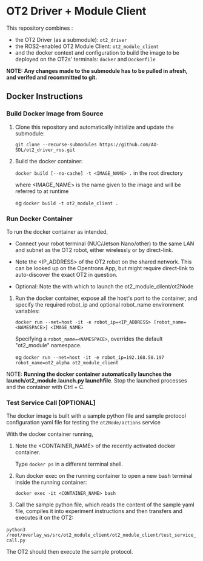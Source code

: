 # OT2 Driver + Module Client

This repository combines :

- the OT2 Driver (as a submodule): `ot2_driver`
- the ROS2-enabled OT2 Module Client: `ot2_module_client`
- and the docker context and configuration to build the image to be deployed on the OT2s' terminals: `docker` and `Dockerfile`

**NOTE: Any changes made to the submodule has to be pulled in afresh, and verifed and recommitted to git.**

## Docker Instructions

### Build Docker Image from Source




1. Clone this repository and automatically initialize and update the submodule:

   `git clone --recurse-submodules https://github.com/AD-SDL/ot2_driver_ros.git `
   
   


2. Build the docker container:

   `docker build [--no-cache] -t <IMAGE_NAME> .` in the root directory

   where <IMAGE_NAME> is the name given to the image and will be referred to at runtime

   eg `docker build -t ot2_module_client .`



### Run Docker Container

To run the docker container as intended, 

- Connect your robot terminal (NUC/Jetson Nano/other) to the same LAN and subnet as the OT2 robot, either wirelessly or by direct-link.

- Note the <IP_ADDRESS> of the OT2 robot on the shared network. This can be looked up on the Opentrons App, but might require direct-link to auto-discover the exact OT2 in question.

- Optional: Note the <NAMESPACE> with which to launch the ot2_module_client/ot2Node 



1. Run the docker container, expose all the host's port to the container, and specify the required robot_ip and optional robot_name environment variables:

   `docker run --net=host -it -e robot_ip=<IP_ADDRESS> [robot_name=<NAMESPACE>] <IMAGE_NAME>`


   	Specifying a `robot_name=<NAMESPACE>`, overrides the default "ot2_module" namespace.

   	eg `docker run --net=host -it -e robot_ip=192.168.50.197 robot_name=ot2_alpha ot2_module_client`



NOTE: **Running the docker container automatically launches the launch/ot2_module.launch.py launchfile**. Stop the launched processes and the container with Ctrl + C.



### Test Service Call [OPTIONAL]

The docker image is built with a sample python file and sample protocol configuration yaml file for testing the `ot2Node/actions` service 

With the docker container running,



1. Note the <CONTAINER_NAME> of the recently activated docker container.

   Type `docker ps` in a different terminal shell.



2. Run docker exec on the running container to open a new bash terminal inside the running container:

   `docker exec -it <CONTAINER_NAME> bash `



3. Call the sample python file, which reads the content of the sample yaml file, compiles it into experiment instructions and then transfers and executes it on the OT2:

​		`python3 /root/overlay_ws/src/ot2_module_client/ot2_module_client/test_service_call.py`



The OT2 should then execute the sample protocol.